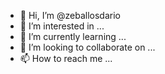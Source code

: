 - 👋 Hi, I’m @zeballosdario
- 👀 I’m interested in ...
- 🌱 I’m currently learning ...
- 💞️ I’m looking to collaborate on ...
- 📫 How to reach me ...

<!---
zeballosdario/zeballosdario is a ✨ special ✨ repository because its `README.md` (this file) appears on your GitHub profile.
You can click the Preview link to take a look at your changes.
--->
